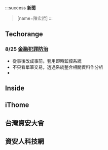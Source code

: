 :::success
**新聞**
>[name=陳宏哲]
:::




## Techorange

### 8/25 [金融犯罪防治](https://buzzorange.com/techorange/2023/08/25/sas-ai-finance/)
- 從事後改成事前，套用即時監控系統
- 不只看單筆交易，透過系統整合相關資料作分析
- 


## Inside


## iThome


## 台灣資安大會


## 資安人科技網